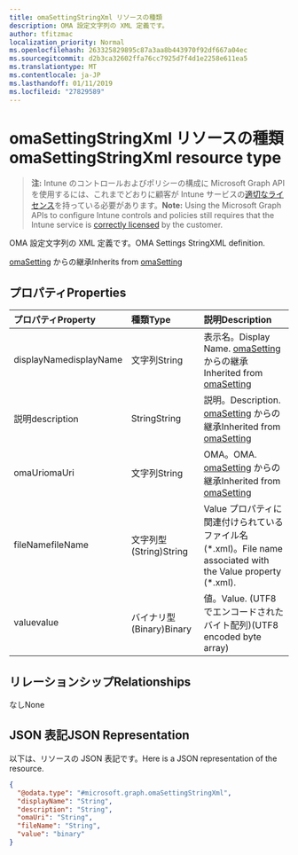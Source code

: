 ```yaml
---
title: omaSettingStringXml リソースの種類
description: OMA 設定文字列の XML 定義です。
author: tfitzmac
localization_priority: Normal
ms.openlocfilehash: 263325829895c87a3aa8b443970f92df667a04ec
ms.sourcegitcommit: d2b3ca32602ffa76cc7925d7f4d1e2258e611ea5
ms.translationtype: MT
ms.contentlocale: ja-JP
ms.lasthandoff: 01/11/2019
ms.locfileid: "27829589"
---
```

# <a name="omasettingstringxml-resource-type"></a><span data-ttu-id="75ec0-103">omaSettingStringXml リソースの種類</span><span class="sxs-lookup"><span data-stu-id="75ec0-103">omaSettingStringXml resource type</span></span>

> <span data-ttu-id="75ec0-104">**注:** Intune のコントロールおよびポリシーの構成に Microsoft Graph API を使用するには、これまでどおりに顧客が Intune サービスの[適切なライセンス](https://go.microsoft.com/fwlink/?linkid=839381)を持っている必要があります。</span><span class="sxs-lookup"><span data-stu-id="75ec0-104">**Note:** Using the Microsoft Graph APIs to configure Intune controls and policies still requires that the Intune service is [correctly licensed](https://go.microsoft.com/fwlink/?linkid=839381) by the customer.</span></span>

<span data-ttu-id="75ec0-105">OMA 設定文字列の XML 定義です。</span><span class="sxs-lookup"><span data-stu-id="75ec0-105">OMA Settings StringXML definition.</span></span>

<span data-ttu-id="75ec0-106">[omaSetting](../resources/intune-deviceconfig-omasetting.md) からの継承</span><span class="sxs-lookup"><span data-stu-id="75ec0-106">Inherits from [omaSetting](../resources/intune-deviceconfig-omasetting.md)</span></span>

## <a name="properties"></a><span data-ttu-id="75ec0-107">プロパティ</span><span class="sxs-lookup"><span data-stu-id="75ec0-107">Properties</span></span>
|<span data-ttu-id="75ec0-108">プロパティ</span><span class="sxs-lookup"><span data-stu-id="75ec0-108">Property</span></span>|<span data-ttu-id="75ec0-109">種類</span><span class="sxs-lookup"><span data-stu-id="75ec0-109">Type</span></span>|<span data-ttu-id="75ec0-110">説明</span><span class="sxs-lookup"><span data-stu-id="75ec0-110">Description</span></span>|
|:---|:---|:---|
|<span data-ttu-id="75ec0-111">displayName</span><span class="sxs-lookup"><span data-stu-id="75ec0-111">displayName</span></span>|<span data-ttu-id="75ec0-112">文字列</span><span class="sxs-lookup"><span data-stu-id="75ec0-112">String</span></span>|<span data-ttu-id="75ec0-113">表示名。</span><span class="sxs-lookup"><span data-stu-id="75ec0-113">Display Name.</span></span> <span data-ttu-id="75ec0-114">[omaSetting](../resources/intune-deviceconfig-omasetting.md) からの継承</span><span class="sxs-lookup"><span data-stu-id="75ec0-114">Inherited from [omaSetting](../resources/intune-deviceconfig-omasetting.md)</span></span>|
|<span data-ttu-id="75ec0-115">説明</span><span class="sxs-lookup"><span data-stu-id="75ec0-115">description</span></span>|<span data-ttu-id="75ec0-116">String</span><span class="sxs-lookup"><span data-stu-id="75ec0-116">String</span></span>|<span data-ttu-id="75ec0-117">説明。</span><span class="sxs-lookup"><span data-stu-id="75ec0-117">Description.</span></span> <span data-ttu-id="75ec0-118">[omaSetting](../resources/intune-deviceconfig-omasetting.md) からの継承</span><span class="sxs-lookup"><span data-stu-id="75ec0-118">Inherited from [omaSetting](../resources/intune-deviceconfig-omasetting.md)</span></span>|
|<span data-ttu-id="75ec0-119">omaUri</span><span class="sxs-lookup"><span data-stu-id="75ec0-119">omaUri</span></span>|<span data-ttu-id="75ec0-120">文字列</span><span class="sxs-lookup"><span data-stu-id="75ec0-120">String</span></span>|<span data-ttu-id="75ec0-121">OMA。</span><span class="sxs-lookup"><span data-stu-id="75ec0-121">OMA.</span></span> <span data-ttu-id="75ec0-122">[omaSetting](../resources/intune-deviceconfig-omasetting.md) からの継承</span><span class="sxs-lookup"><span data-stu-id="75ec0-122">Inherited from [omaSetting](../resources/intune-deviceconfig-omasetting.md)</span></span>|
|<span data-ttu-id="75ec0-123">fileName</span><span class="sxs-lookup"><span data-stu-id="75ec0-123">fileName</span></span>|<span data-ttu-id="75ec0-124">文字列型 (String)</span><span class="sxs-lookup"><span data-stu-id="75ec0-124">String</span></span>|<span data-ttu-id="75ec0-125">Value プロパティに関連付けられているファイル名 (\*.xml)。</span><span class="sxs-lookup"><span data-stu-id="75ec0-125">File name associated with the Value property (\*.xml).</span></span>|
|<span data-ttu-id="75ec0-126">value</span><span class="sxs-lookup"><span data-stu-id="75ec0-126">value</span></span>|<span data-ttu-id="75ec0-127">バイナリ型 (Binary)</span><span class="sxs-lookup"><span data-stu-id="75ec0-127">Binary</span></span>|<span data-ttu-id="75ec0-128">値。</span><span class="sxs-lookup"><span data-stu-id="75ec0-128">Value.</span></span> <span data-ttu-id="75ec0-129">(UTF8 でエンコードされたバイト配列)</span><span class="sxs-lookup"><span data-stu-id="75ec0-129">(UTF8 encoded byte array)</span></span>|

## <a name="relationships"></a><span data-ttu-id="75ec0-130">リレーションシップ</span><span class="sxs-lookup"><span data-stu-id="75ec0-130">Relationships</span></span>
<span data-ttu-id="75ec0-131">なし</span><span class="sxs-lookup"><span data-stu-id="75ec0-131">None</span></span>
## <a name="json-representation"></a><span data-ttu-id="75ec0-132">JSON 表記</span><span class="sxs-lookup"><span data-stu-id="75ec0-132">JSON Representation</span></span>
<span data-ttu-id="75ec0-133">以下は、リソースの JSON 表記です。</span><span class="sxs-lookup"><span data-stu-id="75ec0-133">Here is a JSON representation of the resource.</span></span>
<!-- {
  "blockType": "resource",
  "@odata.type": "microsoft.graph.omaSettingStringXml"
}
-->
``` json
{
  "@odata.type": "#microsoft.graph.omaSettingStringXml",
  "displayName": "String",
  "description": "String",
  "omaUri": "String",
  "fileName": "String",
  "value": "binary"
}
```



